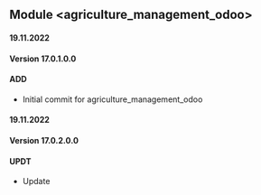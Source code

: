 ## Module <agriculture_management_odoo>

#### 19.11.2022
#### Version 17.0.1.0.0
#### ADD
- Initial commit for agriculture_management_odoo

#### 19.11.2022
#### Version 17.0.2.0.0
#### UPDT
- Update

